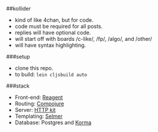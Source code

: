 ##kollider
- kind of like 4chan, but for code.
- code must be required for all posts.
- replies will have optional code.
- will start off with boards /c-like/, /fp/, /algo/, and /other/
- will have syntax highlighting.

###setup
- clone this repo.
- to build: `lein cljsbuild auto`

###stack
- Front-end: [Reagent](https://github.com/reagent-project/reagent)
- Routing: [Compojure](https://github.com/weavejester/compojure)
- Server: [HTTP kit](https://github.com/http-kit/http-kit)
- Templating: [Selmer](https://github.com/yogthos/Selmer)
- Database: Postgres and [Korma](https://github.com/korma/Korma)
